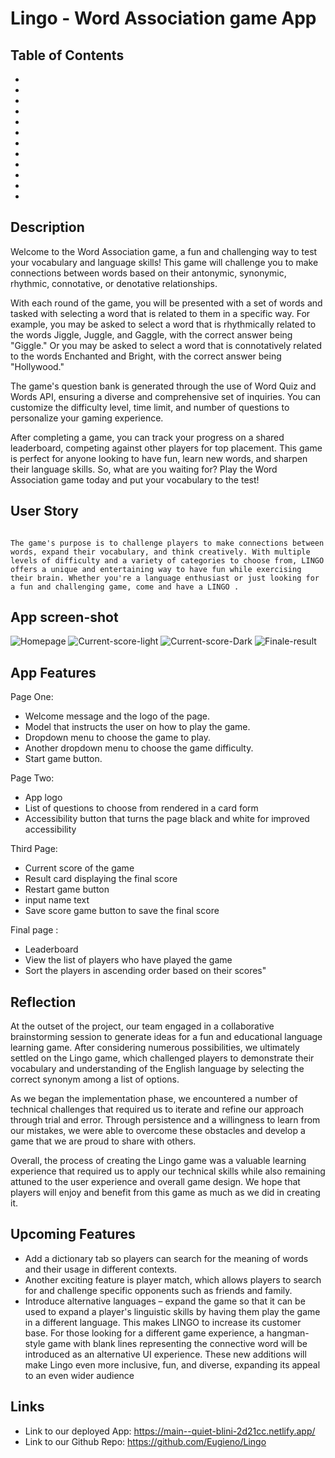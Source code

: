 # Lingo - Word Association game App

##  Table of Contents
* [](#) 
* [](#) 
* [](#)
* [](#)
* [](#)
* [](#)
* [](#)
* [](#)
* [](#)
* [](#)
* [](#)
* [](#)

## Description 
Welcome to the Word Association game, a fun and challenging way to test your vocabulary and language skills! This game will challenge you to make connections between words based on their antonymic, synonymic, rhythmic, connotative, or denotative relationships.

With each round of the game, you will be presented with a set of words and tasked with selecting a word that is related to them in a specific way. For example, you may be asked to select a word that is rhythmically related to the words Jiggle, Juggle, and Gaggle, with the correct answer being "Giggle." Or you may be asked to select a word that is connotatively related to the words Enchanted and Bright, with the correct answer being "Hollywood."

The game's question bank is generated through the use of Word Quiz and Words API, ensuring a diverse and comprehensive set of inquiries. You can customize the difficulty level, time limit, and number of questions to personalize your gaming experience.

After completing a game, you can track your progress on a shared leaderboard, competing against other players for top placement. This game is perfect for anyone looking to have fun, learn new words, and sharpen their language skills. So, what are you waiting for? Play the Word Association game today and put your vocabulary to the test!
## User Story 
```
 
The game's purpose is to challenge players to make connections between words, expand their vocabulary, and think creatively. With multiple levels of difficulty and a variety of categories to choose from, LINGO offers a unique and entertaining way to have fun while exercising their brain. Whether you're a language enthusiast or just looking for a fun and challenging game, come and have a LINGO .

```
## App screen-shot
![Homepage](https://user-images.githubusercontent.com/102771343/229093243-ce467bbf-e6c4-43b0-a91e-fbb700e70dce.png)
![Current-score-light](https://user-images.githubusercontent.com/102771343/229093272-14022bbe-3502-46f2-87e6-16b1b3c23454.png)
![Current-score-Dark](https://user-images.githubusercontent.com/102771343/229093300-a2bda077-73cd-4ea1-abff-33bec9859ee8.png)
![Finale-result](https://user-images.githubusercontent.com/102771343/229093328-4ebe1333-dc7f-48ab-913e-4d44fb414dda.png)

## App Features

Page One:

* Welcome message and the logo of the page.
* Model that instructs the user on how to play the game.
* Dropdown menu to choose the game to play.
* Another dropdown menu to choose the game difficulty.
* Start game button.

Page Two:

* App logo
* List of questions to choose from rendered in a card form
* Accessibility button that turns the page black and white for improved accessibility

Third Page:

* Current score of the game
* Result card displaying the final score
* Restart game button
* input name text
* Save score game button to save the final score

Final page :

* Leaderboard
* View the list of players who have played the game
* Sort the players in ascending order based on their scores"

## Reflection 
At the outset of the project, our team engaged in a collaborative brainstorming session to generate ideas for a fun and educational language learning game. After considering numerous possibilities, we ultimately settled on the Lingo game, which challenged players to demonstrate their vocabulary and understanding of the English language by selecting the correct synonym among a list of options.

As we began the implementation phase, we encountered a number of technical challenges that required us to iterate and refine our approach through trial and error. Through persistence and a willingness to learn from our mistakes, we were able to overcome these obstacles and develop a game that we are proud to share with others.

Overall, the process of creating the Lingo game was a valuable learning experience that required us to apply our technical skills while also remaining attuned to the user experience and overall game design. We hope that players will enjoy and benefit from this game as much as we did in creating it.

## Upcoming Features

* Add a dictionary tab so players can search for the meaning of words and their usage in different contexts. 
* Another exciting feature is player match, which allows players to search for and challenge specific opponents such as friends and family. 
* Introduce alternative languages – expand the game so that it can be used to expand a player's linguistic skills by having them play the game in a different language. This makes LINGO to increase its customer base.
For those looking for a different game experience, a hangman-style game with blank lines representing the connective word will be introduced as an alternative UI experience. 
These new additions will make Lingo even more inclusive, fun, and diverse, expanding its appeal to an even wider audience

## Links 

* Link to our deployed App: https://main--quiet-blini-2d21cc.netlify.app/
* Link to our Github Repo: https://github.com/Eugieno/Lingo